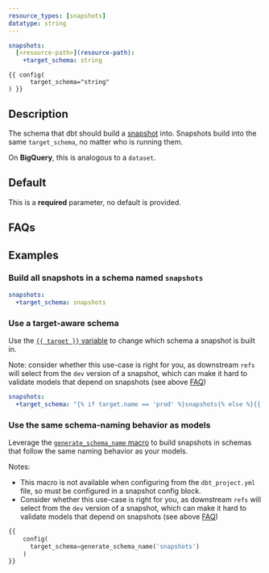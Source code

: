 ```yaml
---
resource_types: [snapshots]
datatype: string
---
```


<File name='dbt_project.yml'>

```yml
snapshots:
  [<resource-path>](resource-path):
    +target_schema: string

```

</File>

<File name='snapshots/<filename>.sql'>

```jinja2
{{ config(
      target_schema="string"
) }}

```

</File>

## Description
The schema that dbt should build a [snapshot](snapshots) <Term id="table" /> into. Snapshots build into the same `target_schema`, no matter who is running them.

On **BigQuery**, this is analogous to a `dataset`.

## Default
This is a **required** parameter, no default is provided.

## FAQs
<FAQ src="snapshot-target-schema" />

## Examples
### Build all snapshots in a schema named `snapshots`

<File name='dbt_project.yml'>

```yml
snapshots:
  +target_schema: snapshots

```

</File>

### Use a target-aware schema
Use the [`{{ target }}` variable](target) to change which schema a snapshot <Term id="table" /> is built in.

Note: consider whether this use-case is right for you, as downstream `refs` will select from the `dev` version of a snapshot, which can make it hard to validate models that depend on snapshots (see above [FAQ](#faqs))

<File name='dbt_project.yml'>

```yml
snapshots:
  +target_schema: "{% if target.name == 'prod' %}snapshots{% else %}{{ target.schema }}{% endif %}"

```

</File>

### Use the same schema-naming behavior as models

Leverage the [`generate_schema_name` macro](using-custom-schemas) to build snapshots in schemas that follow the same naming behavior as your models.

Notes:
* This macro is not available when configuring from the `dbt_project.yml` file, so must be configured in a snapshot config block.
* Consider whether this use-case is right for you, as downstream `refs` will select from the `dev` version of a snapshot, which can make it hard to validate models that depend on snapshots (see above [FAQ](#faqs))


<File name='snapshots/orders_snaphot.sql'>

```sql
{{
    config(
      target_schema=generate_schema_name('snapshots')
    )
}}
```

</File>
